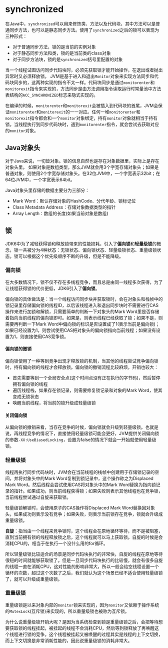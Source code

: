 # synchronized

在Java中，`synchronized`可以用来修饰类、方法以及代码块，其中方法可以是普通同步方法，也可以是静态同步方法。使用了`synchronized`之后的锁可以表现为三种形式：

* 对于普通同步方法，锁的是当前的实例对象
* 对于静态同步方法和类，锁的是当前类的class对象
* 对于同步方法块，锁的是`synchronized`括号里配置的对象

当一个线程试图访问同步代码块时，必须先获取锁才能开始操作，在退出或者抛出异常时又必须释放锁。 JVM是基于进入和退出`Monitor`对象来实现方法同步和代码块同步的，这两种实现的指令不太一样。代码块同步是通过`monitorenter`和`monitorexit`指令来实现的，方法同步是由方法调用指令读取运行时常量池中方法表结构的`ACC_SYNCHRONIZED`标志来隐式实现的。

在编译的时候，`monitorenter`和`monitorexit`会被插入到代码块的首尾，JVM会保证`monitorenter`和`monitorexit`的一一对应。任何一堆`monitorenter`和`monitorexit`指令都会和一个`monitor`对象绑定，持有`monitor`对象就相当于持有锁。当线程执行到同步代码块时，遇到`monitorenter`指令，就会尝试去获取对应的`monitor`对象。

## Java对象头

对于Java来说，一切皆对象。锁的信息自然也是存在对象数据里，实际上是存在对象头里。 如果对象是数组类型，那么JVM就会用3个字宽存储对象头；如果是普通对象，则使用2个字宽存储对象头。在32位JVM中，一个字宽表示32bit；在64位JVM中，一个字宽表示64bit。

Java对象头里存储的数据主要分为三部分：

* Mark Word：默认存储对象的HashCode、分代年龄、锁标记位
* Class Metadata Address：存储对象数据类型的指针
* Array Length：数组的长度\(如果当前对象是数组\)

## 锁

JDK6中为了减轻获得锁和释放锁带来的性能损耗，引入了**偏向锁**和**轻量级锁**的概念，锁一共被分为4种状态：无锁状态、偏向锁状态、轻量级锁状态、重量级锁状态。锁可以根据这个优先级顺序不断的升级，但是不能降级。

### 偏向锁

在大多数情况下，锁不仅不存在多线程竞争，而且总是由同一线程多次获得，为了让线程获得锁的代价更低，JDK6引入了**偏向锁**。

偏向锁的具体做法是：当一个线程访问同步块并获取锁时，会在对象头和栈帧中的锁记录里存储偏向锁的线程ID，以后该线程进入和退出同步块时不需要进行CAS操作来进行加锁和解锁，只需要简单的判断一下对象头的Mark Word里是否存储着指向当前线程的偏向锁即可。如果是，则表示线程已经获取了锁；如果不是，则需要再判断一下Mark Word中偏向锁的标识是否设置成了1\(表示当前是偏向锁\)；如果已经设置为1，则尝试使用CAS把对象头的偏向锁指向当前线程；如果没有设置为1，则直接使用CAS竞争锁。

#### 偏向锁的撤销

偏向锁使用了一种等到竞争出现才释放锁的机制，当其他的线程尝试竞争偏向锁时，持有偏向锁的线程才会释放锁。偏向锁的撤销流程比较麻烦，开销也较大：

* 首先需要等到一个全局安全点\(这个时间点没有正在执行的字节码\)，然后暂停拥有偏向锁的线程
* 遍历线程栈，如果存在锁记录，则需要修复锁记录和对象的Mark Word，使其变成无锁状态
* 唤醒当前线程，将当前的锁升级成轻量级锁

#### 关闭偏向锁

从偏向锁的撤销来看，当存在竞争的时候，偏向锁就会升级到轻量级锁。也就是说，再线程竞争的情况下，直接使用轻量级锁可能会更好，JVM提供关闭偏向锁的参数`-XX:UseBiasedLocking`，设置为false的情况下就会一开始就使用轻量级锁。

### 轻量级锁

线程再执行同步代码块时，JVM会在当前线程的栈帧中创建用于存储锁记录的空间，并将对象头中的Mark Word复制到锁记录中，这个操作称之为Displaced Mark Word。然后线程会尝试使用CAS将对象头中的Mark Word替换为指向锁记录的指针。如果成功，则当前线程获得锁；如果失败则表示其他线程也在竞争锁，当前线程尝试通过自旋来获取锁。

轻量级锁解锁时，会使用原子的CAS操作将Displaced Mark Word替换回对象头，如果成功则表示没有竞争；如果失败，则表示当前锁存在竞争，锁就会升级成重量级锁。

**自旋**：指当由一个线程来竞争锁时，这个线程会在原地循环等待，而不是被阻塞，直到当前拥有锁的线程释放锁之后，这个线程就可以马上获取锁。自旋的时候是会消耗CPU的，相当于在执行一个没什么用的for循环。

所以轻量级锁比较适合的场景是同步代码块执行的非常快，自旋的线程在原地等待很短的时间就能够获取锁了。但是一旦同步代码块执行的比较慢，就会有很多自旋的线程一直在消耗CPU，这对性能的影响非常大，所以一般会给空线程设置一个循环的次数，超过这个次数了之后，我们就认为这个场景已经不适合使用轻量级锁了，就可以升级成重量级锁。

### 重量级锁

重量级锁是以来对象内部的`monitor`锁来实现的，因为`monitor`又依赖于操作系统的`MutexLock`\(互斥锁\)来实现的，所以重量级锁也被称为互斥锁。

为什么说重量级锁开销大呢？是因为当系统检查到锁是重量级锁之后，会把等待想要获取锁的线程挂起，被挂起的线程不会消耗CPU，然后等到锁释放了再唤醒这个线程进行锁的竞争。这个线程被挂起又被唤醒的过程其实是线程的上下文切换，而上下文切换是非常消耗性能的，因此说重量级锁的消耗非常大。

